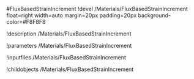 <!-- MOOSE Object Documentation Stub: Remove this when content is added. -->
#FluxBasedStrainIncrement
!devel /Materials/FluxBasedStrainIncrement float=right width=auto margin=20px padding=20px background-color=#F8F8F8

!description /Materials/FluxBasedStrainIncrement

!parameters /Materials/FluxBasedStrainIncrement

!inputfiles /Materials/FluxBasedStrainIncrement

!childobjects /Materials/FluxBasedStrainIncrement
